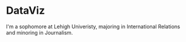 # DataViz
I'm a sophomore at Lehigh Univeristy, majoring in International Relations and minoring in Journalism. 
